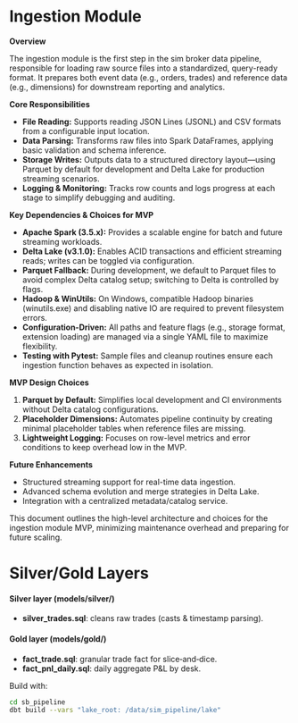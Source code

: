 # Ingestion Module

**Overview**

The ingestion module is the first step in the sim broker data pipeline, responsible for loading raw source files into a standardized, query-ready format. It prepares both event data (e.g., orders, trades) and reference data (e.g., dimensions) for downstream reporting and analytics.

**Core Responsibilities**

- **File Reading:** Supports reading JSON Lines (JSONL) and CSV formats from a configurable input location.
- **Data Parsing:** Transforms raw files into Spark DataFrames, applying basic validation and schema inference.
- **Storage Writes:** Outputs data to a structured directory layout—using Parquet by default for development and Delta Lake for production streaming scenarios.
- **Logging & Monitoring:** Tracks row counts and logs progress at each stage to simplify debugging and auditing.

**Key Dependencies & Choices for MVP**

- **Apache Spark (3.5.x):** Provides a scalable engine for batch and future streaming workloads.
- **Delta Lake (v3.1.0):** Enables ACID transactions and efficient streaming reads; writes can be toggled via configuration.
- **Parquet Fallback:** During development, we default to Parquet files to avoid complex Delta catalog setup; switching to Delta is controlled by flags.
- **Hadoop & WinUtils:** On Windows, compatible Hadoop binaries (winutils.exe) and disabling native IO are required to prevent filesystem errors.
- **Configuration-Driven:** All paths and feature flags (e.g., storage format, extension loading) are managed via a single YAML file to maximize flexibility.
- **Testing with Pytest:** Sample files and cleanup routines ensure each ingestion function behaves as expected in isolation.

**MVP Design Choices**

1. **Parquet by Default:** Simplifies local development and CI environments without Delta catalog configurations.
2. **Placeholder Dimensions:** Automates pipeline continuity by creating minimal placeholder tables when reference files are missing.
3. **Lightweight Logging:** Focuses on row-level metrics and error conditions to keep overhead low in the MVP.

**Future Enhancements**

- Structured streaming support for real-time data ingestion.
- Advanced schema evolution and merge strategies in Delta Lake.
- Integration with a centralized metadata/catalog service.

This document outlines the high-level architecture and choices for the ingestion module MVP, minimizing maintenance overhead and preparing for future scaling.

# Silver/Gold Layers

#### Silver layer (models/silver/)
- **silver_trades.sql**: cleans raw trades (casts & timestamp parsing).

#### Gold layer (models/gold/)
- **fact_trade.sql**: granular trade fact for slice‑and‑dice.
- **fact_pnl_daily.sql**: daily aggregate P&L by desk.

Build with:
```bash
cd sb_pipeline
dbt build --vars "lake_root: /data/sim_pipeline/lake"
